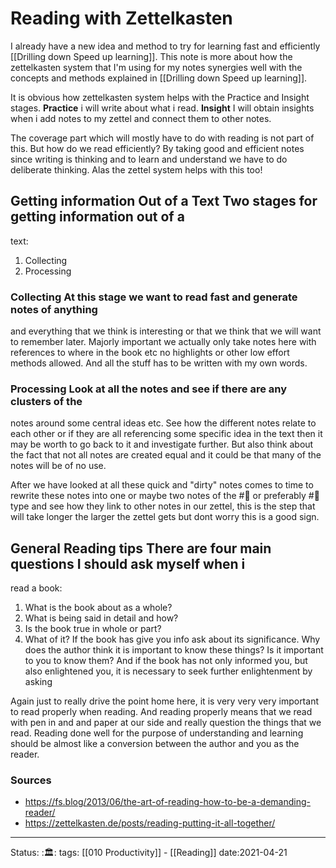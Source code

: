 
# Reading with Zettelkasten

I already have a new idea and method to try for learning fast and efficiently
[[Drilling down Speed up learning]]. This note is more about how the
zettelkasten system that I'm using for my notes synergies well with the concepts
and methods explained in [[Drilling down Speed up learning]].

It is obvious how zettelkasten system helps with the Practice and Insight
stages. **Practice** i will write about what i read. **Insight** I will obtain
insights when i add notes to my zettel and connect them to other notes.

The coverage part which will mostly have to do with reading is not part of this.
But how do we read efficiently? By taking good and efficient notes since writing
is thinking and to learn and understand we have to do deliberate thinking. Alas
the zettel system helps with this too!

## Getting information Out of a Text Two stages for getting information out of a
text:
1. Collecting
2. Processing

### Collecting At this stage we want to read fast and generate notes of anything
and everything that we think is interesting or that we think that we will want
to remember later. Majorly important we actually only take notes here with
references to where in the book etc no highlights or other low effort methods
allowed. And all the stuff has to be written with my own words.

### Processing Look at all the notes and see if there are any clusters of the
notes around some central ideas etc. See how the different notes relate to each
other or if they are all referencing some specific idea in the text then it may
be worth to go back to it and investigate further. But also think about the fact
that not all notes are created equal and it could be that many of the notes will
be of no use. 

After we have looked at all these quick and "dirty" notes comes to time to
rewrite these notes into one or maybe two notes of the #🌱  or preferably #🌳
type and see how they link to other notes in our zettel, this is the step that
will take longer the larger the zettel gets but dont worry this is a good sign. 

## General Reading tips There are four main questions I should ask myself when i
read a book:
1. What is the book about as a whole?
2. What is being said in detail and how?
3. Is the book true in whole or part?
4. What of it? If the book has give you info ask about its significance. Why
   does the author think it is important to know these things? Is it important
   to you to know them? And if the book has not only informed you, but also
   enlightened you, it is necessary to seek further enlightenment by asking

Again just to really drive the point home here, it is very very very important
to read properly when reading. And reading properly means that we read with pen
in and and paper at our side and really question the things that we read.
Reading done well for the purpose of understanding and learning should be almost
like a conversion between the author and you as the reader. 


### Sources
- https://fs.blog/2013/06/the-art-of-reading-how-to-be-a-demanding-reader/
- https://zettelkasten.de/posts/reading-putting-it-all-together/


---
Status: :🏛: 
tags: [[010 Productivity]] - [[Reading]] 
date:2021-04-21
